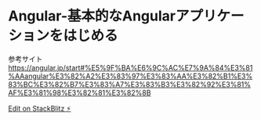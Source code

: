 # Angular-基本的なAngularアプリケーションをはじめる

参考サイト
https://angular.jp/start#%E5%9F%BA%E6%9C%AC%E7%9A%84%E3%81%AAangular%E3%82%A2%E3%83%97%E3%83%AA%E3%82%B1%E3%83%BC%E3%82%B7%E3%83%A7%E3%83%B3%E3%82%92%E3%81%AF%E3%81%98%E3%82%81%E3%82%8B

[Edit on StackBlitz ⚡️](https://stackblitz.com/edit/7cfpzq-dgtahp)
